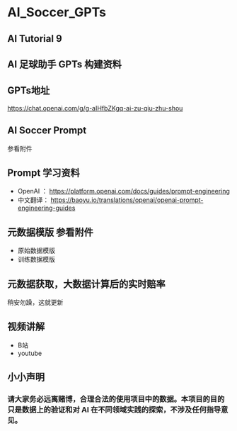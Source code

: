 # AI_Soccer_GPTs
## AI Tutorial 9 
## AI 足球助手 GPTs 构建资料

## GPTs地址
https://chat.openai.com/g/g-aIHfbZKgq-ai-zu-qiu-zhu-shou

## AI Soccer Prompt
参看附件

## Prompt 学习资料
* OpenAI ： https://platform.openai.com/docs/guides/prompt-engineering
* 中文翻译： https://baoyu.io/translations/openai/openai-prompt-engineering-guides

## 元数据模版  参看附件
* 原始数据模版
* 训练数据模版

## 元数据获取，大数据计算后的实时赔率
稍安勿躁，这就更新

## 视频讲解
* B站       
* youtube   

## 小小声明
### 请大家务必远离赌博，合理合法的使用项目中的数据。本项目的目的只是数据上的验证和对 AI 在不同领域实践的探索，不涉及任何指导意见。
